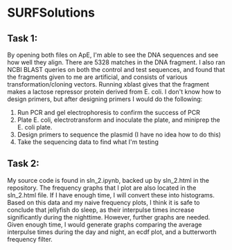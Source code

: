 # SURFSolutions

## Task 1:
By opening both files on ApE, I'm able to see the DNA sequences and see how well they align. There are 5328 matches in the DNA fragment. I also ran NCBI BLAST queries on both the control and test sequences, and found that the fragments given to me are artificial, and consists of various transformation/cloning vectors. Running xblast gives that the fragment makes a lactose repressor protein derived from E. coli. I don't know how to design primers, but after designing primers I would do the following:<br />
  
 1. Run PCR and gel electrophoresis to confirm the success of PCR <br />
 2. Plate E. coli, electrotransform and inoculate the plate, and miniprep the E. coli plate.<br />
 3. Design primers to sequence the plasmid (I have no idea how to do this)<br />
 4. Take the sequencing data to find what I'm testing<br />


## Task 2:

My source code is found in sln_2.ipynb, backed up by sln_2.html in the repository. The frequency graphs that I plot are also located in the sln_2.html file. If I have enough time, I will convert these into histograms. Based on this data and my naive frequency plots, I think it is safe to conclude that jellyfish do sleep, as their interpulse times increase significantly during the nighttime. However, further graphs are needed. Given enough time, I would generate graphs comparing the average interpulse times during the day and night, an ecdf plot, and a butterworth frequency filter.

